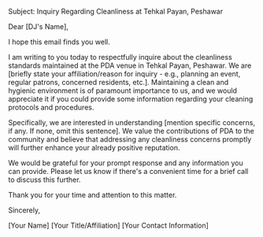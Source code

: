 Subject: Inquiry Regarding Cleanliness at Tehkal Payan, Peshawar

Dear [DJ's Name],

I hope this email finds you well.

I am writing to you today to respectfully inquire about the cleanliness standards maintained at the PDA venue in Tehkal Payan, Peshawar.  We are [briefly state your affiliation/reason for inquiry - e.g., planning an event,  regular patrons, concerned residents, etc.].  Maintaining a clean and hygienic environment is of paramount importance to us, and we would appreciate it if you could provide some information regarding your cleaning protocols and procedures.

Specifically, we are interested in understanding [mention specific concerns, if any.  If none, omit this sentence].  We value the contributions of PDA to the community and believe that addressing any cleanliness concerns promptly will further enhance your already positive reputation.

We would be grateful for your prompt response and any information you can provide.  Please let us know if there's a convenient time for a brief call to discuss this further.

Thank you for your time and attention to this matter.

Sincerely,

[Your Name]
[Your Title/Affiliation]
[Your Contact Information]
